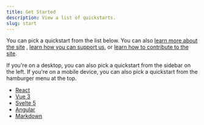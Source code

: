 ```yaml
---
title: Get Started
description: View a list of quickstarts.
slug: start
---
```


You can pick a quickstart from the list below. You can also [learn more about the site](/about/) , [learn how you can support us](/support-us/), or [learn how to contribute to the site](/guides/contributing-guide/).

If you're on a desktop, you can also pick a quickstart from the sidebar on the left. If you're on a mobile device, you can also pick a quickstart from the hamburger menu at the top.

- [React](/guides/react/)
- [Vue 3](/guides/vue-3/)
- [Svelte 5](/guides/svelte-5/)
- [Angular](/guides/angular/)
- [Markdown](/guides/markdown/)
